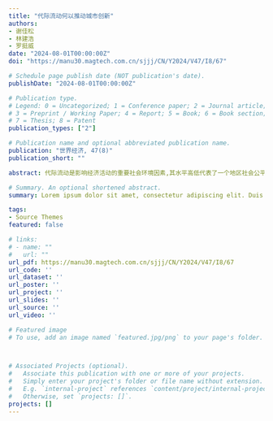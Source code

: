 ```yaml
---
title: "代际流动何以推动城市创新"
authors:
- 谢佳松
- 林建浩
- 罗挺威
date: "2024-08-01T00:00:00Z"
doi: "https://manu30.magtech.com.cn/sjjj/CN/Y2024/V47/I8/67"

# Schedule page publish date (NOT publication's date).
publishDate: "2024-08-01T00:00:00Z"

# Publication type.
# Legend: 0 = Uncategorized; 1 = Conference paper; 2 = Journal article;
# 3 = Preprint / Working Paper; 4 = Report; 5 = Book; 6 = Book section;
# 7 = Thesis; 8 = Patent
publication_types: ["2"]

# Publication name and optional abbreviated publication name.
publication: "世界经济, 47(8)"
publication_short: ""

abstract: 代际流动是影响经济活动的重要社会环境因素,其水平高低代表了一个地区社会公平尤其是机会公平程度。本文基于全国1%人口抽样调查数据构造城市层级的代际流动性指标,探究其对城市-行业创新的影响及其作用机制。研究发现,代际流动性显著促进了创新产出,这一结论在一系列稳健性检验和内生性讨论后仍然存在。基于地区历史上距离印刷品原材料的河流距离这一外生地理特征,本文验证了代际流动对创新的因果影响。在机制检验中,一方面,高代际流动性能够吸引高技能劳动力迁入,继而优化劳动力结构;另一方面,高代际流动性意味着更加开放的机会结构,鼓励个体竞争和冒险,从而释放企业家精神以推动创新。本文结论表明,代际流动性不仅事关阶层固化和社会稳定,更是影响创新的重要因素。围绕创新推动改革,需要将提升代际流动性纳入促进创新的政策体系之中。

# Summary. An optional shortened abstract.
summary: Lorem ipsum dolor sit amet, consectetur adipiscing elit. Duis posuere tellus ac convallis placerat. Proin tincidunt magna sed ex sollicitudin condimentum.

tags:
- Source Themes
featured: false

# links:
# - name: ""
#   url: ""
url_pdf: https://manu30.magtech.com.cn/sjjj/CN/Y2024/V47/I8/67
url_code: ''
url_dataset: ''
url_poster: ''
url_project: ''
url_slides: ''
url_source: ''
url_video: ''

# Featured image
# To use, add an image named `featured.jpg/png` to your page's folder. 



# Associated Projects (optional).
#   Associate this publication with one or more of your projects.
#   Simply enter your project's folder or file name without extension.
#   E.g. `internal-project` references `content/project/internal-project/index.md`.
#   Otherwise, set `projects: []`.
projects: []
---
```



